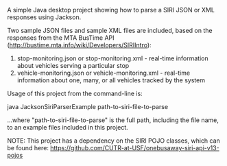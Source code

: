 A simple Java desktop project showing how to parse a SIRI JSON or XML responses using Jackson.

Two sample JSON files and sample XML files are included, based on the responses from the MTA BusTime API (http://bustime.mta.info/wiki/Developers/SIRIIntro):

1. stop-monitoring.json or stop-monitoring.xml - real-time information about vehicles serving a particular stop
2. vehicle-monitoring.json or vehicle-monitoring.xml - real-time information about one, many, or all vehicles tracked by the system

Usage of this project from the command-line is:

java JacksonSiriParserExample path-to-siri-file-to-parse

...where "path-to-siri-file-to-parse" is the full path, including the file name, to an example files included in this project.

NOTE: This project has a dependency on the SIRI POJO classes, which can be found here:
https://github.com/CUTR-at-USF/onebusaway-siri-api-v13-pojos
